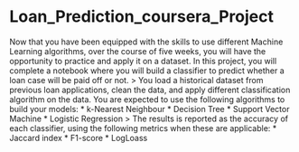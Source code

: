 # Loan_Prediction_coursera_Project
Now that you have been equipped with the skills to use different Machine Learning algorithms, over the course of five weeks, you will have the opportunity to practice and apply it on a dataset. In this project, you will complete a notebook where you will build a classifier to predict whether a loan case will be paid off or not.   > You load a historical dataset from previous loan applications, clean the data, and apply different classification algorithm on the data. You are expected to use the following algorithms to build your models:  * k-Nearest Neighbour  * Decision Tree  * Support Vector Machine  * Logistic Regression  > The results is reported as the accuracy of each classifier, using the following metrics when these are applicable:  * Jaccard index  * F1-score  * LogLoass
